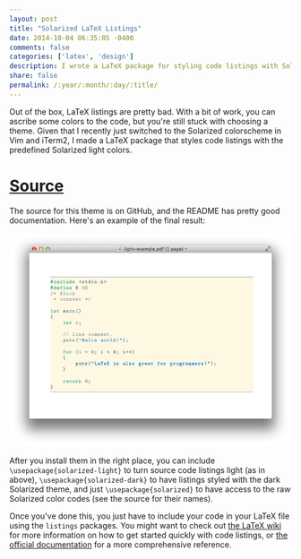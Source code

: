 ```yaml
---
layout: post
title: "Solarized LaTeX Listings"
date: 2014-10-04 06:35:05 -0400
comments: false
categories: ['latex', 'design']
description: I wrote a LaTeX package for styling code listings with Solarized.
share: false
permalink: /:year/:month/:day/:title/
---
```


Out of the box, LaTeX listings are pretty bad. With a bit of work, you can ascribe some colors to the code, but you're still stuck with choosing a theme. Given that I recently just switched to the Solarized colorscheme in Vim and iTerm2, I made a LaTeX package that styles code listings with the predefined Solarized light colors.

<!-- more -->

# [Source][source]

The source for this theme is on GitHub, and the README has pretty good documentation. Here's an example of the final result:

[![](/assets/img/solarized-light-screenshot.png)](/assets/img/solarized-light-screenshot.png)

After you install them in the right place, you can include `\usepackage{solarized-light}` to turn source code listings light (as in above), `\usepackage{solarized-dark}` to have listings styled with the dark Solarized theme, and just `\usepackage{solarized}` to have access to the raw Solarized color codes (see the source for their names).

Once you've done this, you just have to include your code in your LaTeX file using the `listings` packages. You might want to check out [the LaTeX wiki][listings] for more information on how to get started quickly with code listings, or [the official documentation][docs] for a more comprehensive reference.


[source]: https://github.com/jez/latex-solarized
[listings]: http://en.wikibooks.org/wiki/LaTeX/Source_Code_Listings
[docs]: http://mirror.hmc.edu/ctan/macros/latex/contrib/listings/listings.pdf

